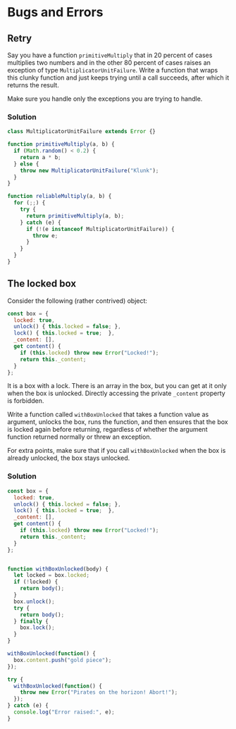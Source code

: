 # Bugs and Errors

## Retry

Say you have a function `primitiveMultiply` that in 20 percent of cases multiplies two numbers and in the other 80 percent of cases raises an exception of type `MultiplicatorUnitFailure`. Write a function that wraps this clunky function and just keeps trying until a call succeeds, after which it returns the result.

Make sure you handle only the exceptions you are trying to handle.

### Solution

```js
class MultiplicatorUnitFailure extends Error {}

function primitiveMultiply(a, b) {
  if (Math.random() < 0.2) {
    return a * b;
  } else {
    throw new MultiplicatorUnitFailure("Klunk");
  }
}

function reliableMultiply(a, b) {
  for (;;) {
    try {
      return primitiveMultiply(a, b);
    } catch (e) {
      if (!(e instanceof MultiplicatorUnitFailure)) {
        throw e;
      }
    }
  }
}
```

## The locked box

Consider the following (rather contrived) object:

```js
const box = {
  locked: true,
  unlock() { this.locked = false; },
  lock() { this.locked = true;  },
  _content: [],
  get content() {
    if (this.locked) throw new Error("Locked!");
    return this._content;
  }
};
```

It is a box with a lock. There is an array in the box, but you can get at it only when the box is unlocked. Directly accessing the private `_content` property is forbidden.

Write a function called `withBoxUnlocked` that takes a function value as argument, unlocks the box, runs the function, and then ensures that the box is locked again before returning, regardless of whether the argument function returned normally or threw an exception.

For extra points, make sure that if you call `withBoxUnlocked` when the box is already unlocked, the box stays unlocked.

### Solution

```js
const box = {
  locked: true,
  unlock() { this.locked = false; },
  lock() { this.locked = true;  },
  _content: [],
  get content() {
    if (this.locked) throw new Error("Locked!");
    return this._content;
  }
};


function withBoxUnlocked(body) {
  let locked = box.locked;
  if (!locked) {
    return body();
  }
  box.unlock();
  try {
    return body();
  } finally {
    box.lock();
  }
}

withBoxUnlocked(function() {
  box.content.push("gold piece");
});

try {
  withBoxUnlocked(function() {
    throw new Error("Pirates on the horizon! Abort!");
  });
} catch (e) {
  console.log("Error raised:", e);
}
```
